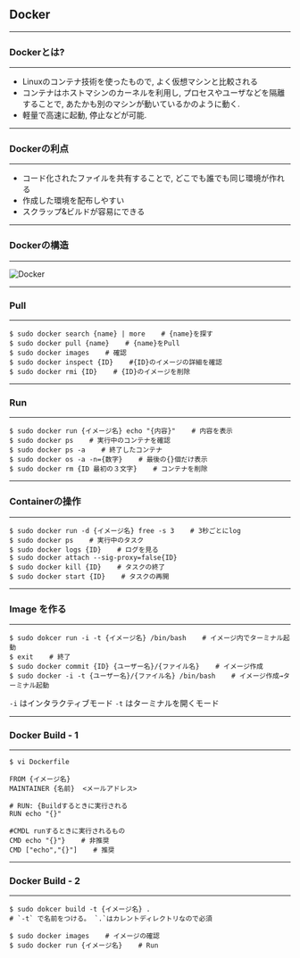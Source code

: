 ## Docker


---


### Dockerとは?

___

- Linuxのコンテナ技術を使ったもので, よく仮想マシンと比較される
- コンテナはホストマシンのカーネルを利用し, プロセスやユーザなどを隔離することで, あたかも別のマシンが動いているかのように動く.
- 軽量で高速に起動, 停止などが可能.


---



### Dockerの利点

___

- コード化されたファイルを共有することで, どこでも誰でも同じ環境が作れる
- 作成した環境を配布しやすい
- スクラップ&ビルドが容易にできる


---


### Dockerの構造

___

![Docker](https://knowledge.sakura.ad.jp/images/2018/01/VM_Container-768x437.jpg)


---



### Pull

___

```
$ sudo docker search {name} | more    # {name}を探す
$ sudo docker pull {name}    # {name}をPull
$ sudo docker images    # 確認
$ sudo docker inspect {ID}    #{ID}のイメージの詳細を確認
$ sudo docker rmi {ID}    # {ID}のイメージを削除
```

---

### Run

___

```
$ sudo docker run {イメージ名} echo "{内容}"    # 内容を表示
$ sudo docker ps    # 実行中のコンテナを確認
$ sudo docker ps -a    # 終了したコンテナ
$ sudo docker os -a -n={数字}    # 最後の{}個だけ表示
$ sudo docker rm {ID 最初の３文字}    # コンテナを削除
```

---

### Containerの操作

___

```
$ sudo docker run -d {イメージ名} free -s 3    # 3秒ごとにlog 
$ sudo docker ps    # 実行中のタスク
$ sudo docker logs {ID}    # ログを見る
$ sudo docker attach --sig-proxy=false{ID} 
$ sudo docker kill {ID}    # タスクの終了
$ sudo docker start {ID}    # タスクの再開
```

---

### Image を作る

___

```
$ sudo dokcer run -i -t {イメージ名} /bin/bash    # イメージ内でターミナル起動
$ exit    # 終了
$ sudo docker commit {ID} {ユーザー名}/{ファイル名}    # イメージ作成
$ sudo docker -i -t {ユーザー名}/{ファイル名} /bin/bash    # イメージ作成→ターミナル起動
```
`-i` はインタラクティブモード
`-t` はターミナルを開くモード

---

### Docker Build - 1

___

```
$ vi Dockerfile
```

``` 
FROM {イメージ名}
MAINTAINER {名前}  <メールアドレス>

# RUN: {Buildするときに実行される
RUN echo "{}"

#CMDL runするときに実行されるもの
CMD echo "{}"}    # 非推奨
CMD ["echo","{}"]    # 推奨
```

---

### Docker Build - 2

___

```
$ sudo dokcer build -t {イメージ名} .
# `-t` で名前をつける。 `.`はカレントディレクトリなので必須

$ sudo docker images    # イメージの確認
$ sudo docker run {イメージ名}    # Run
```
